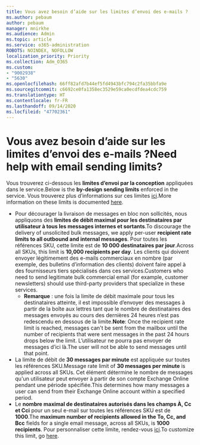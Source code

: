 ```yaml
---
title: Vous avez besoin d’aide sur les limites d’envoi des e-mails ?
ms.author: pebaum
author: pebaum
manager: mnirkhe
ms.audience: Admin
ms.topic: article
ms.service: o365-administration
ROBOTS: NOINDEX, NOFOLLOW
localization_priority: Priority
ms.collection: Adm_O365
ms.custom:
- "9002938"
- "5630"
ms.openlocfilehash: 66ff82afd7b44ef5fd4943bfc794c2fa35bbfa9e
ms.sourcegitcommit: c6692ce0fa1358ec3529e59ca0ecdfdea4cdc759
ms.translationtype: HT
ms.contentlocale: fr-FR
ms.lasthandoff: 09/14/2020
ms.locfileid: "47702361"
---
```

# <a name="need-help-with-email-sending-limits"></a><span data-ttu-id="645ab-102">Vous avez besoin d’aide sur les limites d’envoi des e-mails ?</span><span class="sxs-lookup"><span data-stu-id="645ab-102">Need help with email sending limits?</span></span>

<span data-ttu-id="645ab-103">Vous trouverez ci-dessous les **limites d’envoi par la conception** appliquées dans le service.</span><span class="sxs-lookup"><span data-stu-id="645ab-103">Below is the **by-design sending limits** enforced in the service.</span></span> <span data-ttu-id="645ab-104">Vous trouverez plus d’informations sur ces limites [ici](https://docs.microsoft.com/office365/servicedescriptions/exchange-online-service-description/exchange-online-limits#receiving-and-sending-limits).</span><span class="sxs-lookup"><span data-stu-id="645ab-104">More information on these limits is documented [here](https://docs.microsoft.com/office365/servicedescriptions/exchange-online-service-description/exchange-online-limits#receiving-and-sending-limits).</span></span>

- <span data-ttu-id="645ab-105">Pour décourager la livraison de messages en bloc non sollicités, nous appliquons des **limites de débit maximal pour les destinataires par utilisateur à tous les messages internes et sortants**.</span><span class="sxs-lookup"><span data-stu-id="645ab-105">To discourage the delivery of unsolicited bulk messages, we apply per-user **recipient rate limits to all outbound and internal messages**.</span></span> <span data-ttu-id="645ab-106">Pour toutes les références SKU, cette limite est de **10 000 destinataires par jour**.</span><span class="sxs-lookup"><span data-stu-id="645ab-106">Across all SKUs, this limit is **10,000 recipients per day**.</span></span>  <span data-ttu-id="645ab-107">Les clients qui doivent envoyer légitimement des e-mails commerciaux en nombre (par exemple, des bulletins d’information des clients) doivent faire appel à des fournisseurs tiers spécialisés dans ces services.</span><span class="sxs-lookup"><span data-stu-id="645ab-107">Customers who need to send legitimate bulk commercial email (for example, customer newsletters) should use third-party providers that specialize in these services.</span></span>
    - <span data-ttu-id="645ab-108">**Remarque** : une fois la limite de débit maximale pour tous les destinataires atteinte, il est impossible d’envoyer des messages à partir de la boîte aux lettres tant que le nombre de destinataires des messages envoyés au cours des dernières 24 heures n’est pas redescendu en dessous de la limite.</span><span class="sxs-lookup"><span data-stu-id="645ab-108">**Note**: Once the recipient rate limit is reached, messages can't be sent from the mailbox until the number of recipients that were sent messages in the past 24 hours drops below the limit.</span></span> <span data-ttu-id="645ab-109">L’utilisateur ne pourra pas envoyer de messages d’ici là.</span><span class="sxs-lookup"><span data-stu-id="645ab-109">The user will not be able to send messages until that point.</span></span>
- <span data-ttu-id="645ab-110">La limite de débit de **30 messages par minute** est appliquée sur toutes les références SKU.</span><span class="sxs-lookup"><span data-stu-id="645ab-110">Message rate limit of **30 messages per minute** is applied across all SKUs.</span></span> <span data-ttu-id="645ab-111">Cet élément détermine le nombre de messages qu'un utilisateur peut envoyer à partir de son compte Exchange Online pendant une période spécifiée.</span><span class="sxs-lookup"><span data-stu-id="645ab-111">This determines how many messages a user can send from their Exchange Online account within a specified period.</span></span>
- <span data-ttu-id="645ab-112">Le **nombre maximal de destinataires autorisés dans les champs À, Cc et Cci** pour un seul e-mail sur toutes les références SKU est de **1000**.</span><span class="sxs-lookup"><span data-stu-id="645ab-112">The **maximum number of recipients allowed in the To, Cc, and Bcc** fields for a single email message, across all SKUs, is **1000 recipients**.</span></span> <span data-ttu-id="645ab-113">Pour personnaliser cette limite, rendez-vous [ici](https://techcommunity.microsoft.com/t5/exchange-team-blog/customizable-recipient-limits-in-office-365/ba-p/1183228).</span><span class="sxs-lookup"><span data-stu-id="645ab-113">To customize this limit, go [here](https://techcommunity.microsoft.com/t5/exchange-team-blog/customizable-recipient-limits-in-office-365/ba-p/1183228).</span></span>
